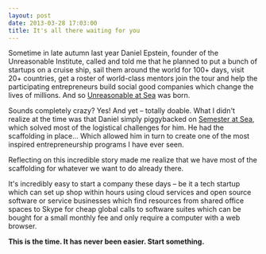 ```yaml
---
layout: post
date: 2013-03-28 17:03:00
title: It's all there waiting for you 
---
```

Sometime in late autumn last year Daniel Epstein, founder of the Unreasonable Institute, called and told me that he planned to put a bunch of startups on a cruise ship, sail them around the world for 100+ days, visit 20+ countries, get a roster of world-class mentors join the tour and help the participating entrepreneurs build social good companies which change the lives of millions. And so [Unreasonable at Sea](http://unreasonableatsea.com/) was born.

Sounds completely crazy? Yes! And yet – totally doable. What I didn't realize at the time was that Daniel simply piggybacked on [Semester at Sea](http://www.semesteratsea.org/), which solved most of the logistical challenges for him. He had the scaffolding in place… Which allowed him in turn to create one of the most inspired entrepreneurship programs I have ever seen.

Reflecting on this incredible story made me realize that we have most of the scaffolding for whatever we want to do already there.

It's incredibly easy to start a company these days – be it a tech startup which can set up shop within hours using cloud services and open source software or service businesses which find resources from shared office spaces to Skype for cheap global calls to software suites which can be bought for a small monthly fee and only require a computer with a web browser.

**This is the time. It has never been easier. Start something.**